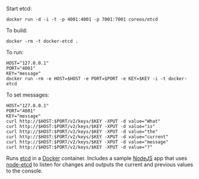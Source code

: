 Start etcd:

    docker run -d -i -t -p 4001:4001 -p 7001:7001 coreos/etcd

To build:

    docker -rm -t docker-etcd .

To run:

    HOST="127.0.0.1"
    PORT="4001"
    KEY="message"
    docker run -rm -e HOST=$HOST -e PORT=$PORT -e KEY=$KEY -i -t docker-etcd

To set messages:

    HOST="127.0.0.1"
    PORT="4001"
    KEY="message"
    curl http://$HOST:$PORT/v2/keys/$KEY -XPUT -d value="What"
    curl http://$HOST:$PORT/v2/keys/$KEY -XPUT -d value="is"
    curl http://$HOST:$PORT/v2/keys/$KEY -XPUT -d value="the"
    curl http://$HOST:$PORT/v2/keys/$KEY -XPUT -d value="current"
    curl http://$HOST:$PORT/v2/keys/$KEY -XPUT -d value="message"
    curl http://$HOST:$PORT/v2/keys/$KEY -XPUT -d value="?"

Runs [etcd][2] in a [Docker][1] container. Includes a sample [NodeJS][3] app that uses [node-etcd][4] to listen for changes and outputs the current and previous values to the console.

[1]: https://www.docker.io/
[2]: https://coreos.com/using-coreos/etcd/
[3]: http://nodejs.org/
[4]: https://github.com/stianeikeland/node-etcd
